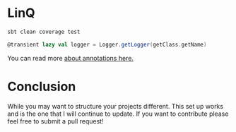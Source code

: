 # LinQ


```sh
sbt clean coverage test
```

```scala
@transient lazy val logger = Logger.getLogger(getClass.getName)
```

You can read more [about annotations here.](http://www.slideshare.net/knoldus/annotations-14963496)

# Conclusion<a id="sec-3" name="sec-3"></a>

While you may want to structure your projects different. This set up works and is the one that I will continue to update. If you want to contribute please feel free to submit a pull request!
